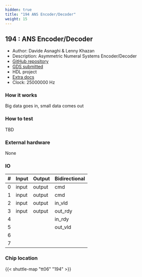 ```yaml
---
hidden: true
title: "194 ANS Encoder/Decoder"
weight: 15
---
```


## 194 : ANS Encoder/Decoder

* Author: Davide Asnaghi & Lenny Khazan
* Description: Asymmetric Numeral Systems Encoder/Decoder
* [GitHub repository](https://github.com/LK/tt06-ans)
* [GDS submitted](https://github.com/LK/tt06-ans/actions/runs/8757566085)
* HDL project
* [Extra docs](None)
* Clock: 25000000 Hz

<!---

This file is used to generate your project datasheet. Please fill in the information below and delete any unused
sections.

You can also include images in this folder and reference them in the markdown. Each image must be less than
512 kb in size, and the combined size of all images must be less than 1 MB.
-->


### How it works

Big data goes in, small data comes out

### How to test

TBD

### External hardware

None


### IO

| # | Input          | Output         | Bidirectional   |
| - | -------------- | -------------- | --------------- |
| 0 | input | output | cmd |
| 1 | input | output | cmd |
| 2 | input | output | in_vld |
| 3 | input | output | out_rdy |
| 4 |  |  | in_rdy |
| 5 |  |  | out_vld |
| 6 |  |  |  |
| 7 |  |  |  |

### Chip location

{{< shuttle-map "tt06" "194" >}}
